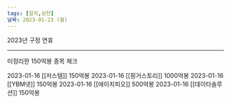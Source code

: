 ```yaml
---
tags: [일지,상천]
날짜: 2023-01-23 (월)
---
```

2023년 구정 연휴 
___
미정리한 150억봉 종목 체크 

2023-01-16 [[저스템]] 150억봉
2023-01-16 [[핑거스토리]] 1000억봉
2023-01-16 [[YBM넷]] 150억봉
2023-01-16 [[에이치피오]] 500억봉
2023-01-16 [[데이타솔루션]] 150억봉

